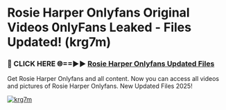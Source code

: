 # Rosie Harper Onlyfans Original Videos 0nlyFans Leaked - Files Updated! (krg7m)

<h3>🔴 CLICK HERE 🌐==►► <a href="https://tinyurl.com/2m67pmp6" rel="nofollow">Rosie Harper Onlyfans Updated Files</a></h3>

Get Rosie Harper Onlyfans and all content. Now you can access all videos and pictures of Rosie Harper Onlyfans. New Updated Files 2025!

[![krg7m](https://i.imgur.com/H4QAA4z.gif)](https://tinyurl.com/2m67pmp6)
